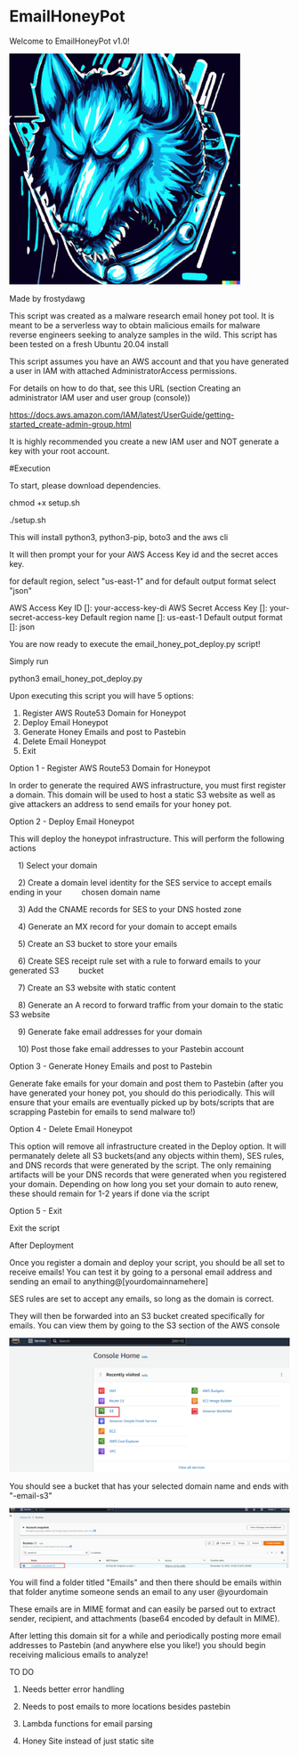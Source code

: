 # EmailHoneyPot

Welcome to EmailHoneyPot v1.0!

<img src="https://raw.githubusercontent.com/frostydawg/EmailHoneyPot/587c6ed1423e9ae8a475a53c93b397a51f4a6369/guide_images/avatar.png" title="" alt="alt text" width="415">

Made by frostydawg

This script was created as a malware research email honey pot tool. It is meant to be a serverless way to obtain malicious emails for malware reverse engineers seeking to analyze samples in the wild. This script has been tested on a fresh Ubuntu 20.04 install



This script assumes you have an AWS account and that you have generated a user in IAM with attached AdministratorAccess permissions. 

For details on how to do that, see this URL (section Creating an administrator IAM user and user group (console)) 

https://docs.aws.amazon.com/IAM/latest/UserGuide/getting-started_create-admin-group.html 

It is highly recommended you create a new IAM user and NOT generate a key with your root account.



#Execution

To start, please download dependencies. 

chmod +x setup.sh

./setup.sh

This will install python3, python3-pip, boto3 and the aws cli

It will then prompt your for your AWS Access Key id and the secret acces key.

for default region, select "us-east-1" and for default output format select "json"

AWS Access Key ID []: your-access-key-di
AWS Secret Access Key []: your-secret-access-key
Default region name []: us-east-1 
Default output format []: json 


You are now ready to execute the email_honey_pot_deploy.py script!



Simply run

python3 email_honey_pot_deploy.py

Upon executing this script you will have 5 options:



1) Register AWS Route53 Domain for Honeypot
2) Deploy Email Honeypot
3) Generate Honey Emails and post to Pastebin 
4) Delete Email Honeypot
5) Exit



Option 1 - Register AWS Route53 Domain for Honeypot

In order to generate the required AWS infrastructure, you must first register a domain. This domain will be used to host a static S3 website as well as give attackers an address to send emails for your honey pot. 



Option 2 - Deploy Email Honeypot

This will deploy the honeypot infrastructure. This will perform the following actions

    1) Select your domain 

    2) Create a domain level identity for the SES service to accept emails ending in your         chosen domain name

    3) Add the CNAME records for SES to your DNS hosted zone

    4) Generate an MX record for your domain to accept emails

    5) Create an S3 bucket to store your emails

    6) Create SES receipt rule set with a rule to forward emails to your generated S3         bucket

    7) Create an S3 website with static content 

    8) Generate an A record to forward traffic from your domain to the static S3 website

    9) Generate fake email addresses for your domain

    10) Post those fake email addresses to your Pastebin account



Option 3 - Generate Honey Emails and post to Pastebin

Generate fake emails for your domain and post them to Pastebin (after you have generated your honey pot, you should do this periodically. This will ensure that your emails are eventually picked up by bots/scripts that are scrapping Pastebin for emails to send malware to!)



Option 4 - Delete Email Honeypot

This option will remove all infrastructure created in the Deploy option. It will permanately delete all S3 buckets(and any objects within them), SES rules, and DNS records that were generated by the script. The only remaining artifacts will be your DNS records that were generated when you registered your domain. Depending on how long you set your domain to auto renew, these should remain for 1-2 years if done via the script



Option 5 - Exit

Exit the script





After Deployment

Once you register a domain and deploy your script, you should be all set to receive emails! You can test it by going to a personal email address and sending an email to anything@[yourdomainnamehere]

SES rules are set to accept any emails, so long as the domain is correct.

They will then be forwarded into an S3 bucket created specifically for emails. You can view them by going to the S3 section of the AWS console

![alt text](https://raw.githubusercontent.com/frostydawg/EmailHoneyPot/587c6ed1423e9ae8a475a53c93b397a51f4a6369/guide_images/s3.png)

You should see a bucket that has your selected domain name and ends with "-email-s3"

![alt text](https://raw.githubusercontent.com/frostydawg/EmailHoneyPot/587c6ed1423e9ae8a475a53c93b397a51f4a6369/guide_images/email.png)

You will find a folder titled "Emails" and then there should be emails within that folder anytime someone sends an email to any user @yourdomain

These emails are in MIME format and can easily be parsed out to extract sender, recipient, and attachments (base64 encoded by default in MIME).



After letting this domain sit for a while and periodically posting more email addresses to Pastebin (and anywhere else you like!) you should begin receiving malicious emails to analyze!





TO DO

1) Needs better error handling

2) Needs to post emails to more locations besides pastebin

3) Lambda functions for email parsing

4) Honey Site instead of just static site

